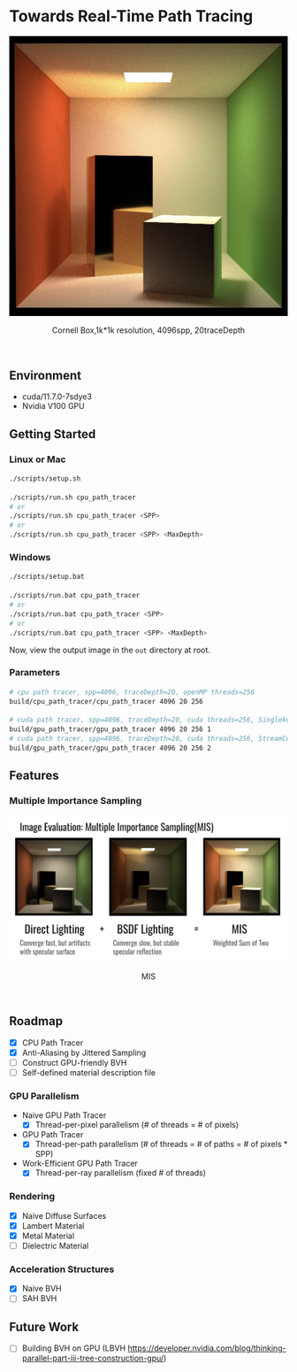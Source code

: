 # Towards Real-Time Path Tracing
![](./img/cornell_mis_1kres_4kspp_20depth.png)

<p align="center">Cornell Box,1k*1k resolution, 4096spp, 20traceDepth</p><br>

## Environment

- cuda/11.7.0-7sdye3
- Nvidia V100 GPU

## Getting Started

### Linux or Mac

```bash
./scripts/setup.sh

./scripts/run.sh cpu_path_tracer 
# or
./scripts/run.sh cpu_path_tracer <SPP>
# or
./scripts/run.sh cpu_path_tracer <SPP> <MaxDepth>
```

### Windows

```bash
./scripts/setup.bat

./scripts/run.bat cpu_path_tracer 
# or
./scripts/run.bat cpu_path_tracer <SPP>
# or
./scripts/run.bat cpu_path_tracer <SPP> <MaxDepth>
```

Now, view the output image in the `out` directory at root.

### Parameters
```bash
# cpu path tracer, spp=4096, traceDepth=20, openMP threads=256
build/cpu_path_tracer/cpu_path_tracer 4096 20 256

# cuda path tracer, spp=4096, traceDepth=20, cuda threads=256, Singlekernel Mode
build/gpu_path_tracer/gpu_path_tracer 4096 20 256 1
# cuda path tracer, spp=4096, traceDepth=20, cuda threads=256, StreamCompaction Mode
build/gpu_path_tracer/gpu_path_tracer 4096 20 256 2
```

## Features

### Multiple Importance Sampling
![](./img/mis.png)

<p align="center">MIS</p><br>

## Roadmap

- [x] CPU Path Tracer
- [x] Anti-Aliasing by Jittered Sampling
- [ ] Construct GPU-friendly BVH
- [ ] Self-defined material description file

### GPU Parallelism

- Naive GPU Path Tracer
  - [x] Thread-per-pixel parallelism (# of threads = # of pixels)
- GPU Path Tracer
  - [x] Thread-per-path parallelism (# of threads = # of paths = # of pixels * SPP)
- Work-Efficient GPU Path Tracer
  - [x] Thread-per-ray parallelism (fixed # of threads)

### Rendering

- [x] Naive Diffuse Surfaces
- [x] Lambert Material
- [x] Metal Material
- [ ] Dielectric Material

### Acceleration Structures

- [x] Naive BVH
- [ ] SAH BVH

## Future Work

- [ ] Building BVH on GPU (LBVH <https://developer.nvidia.com/blog/thinking-parallel-part-iii-tree-construction-gpu/>)
